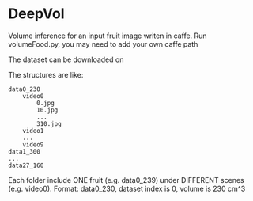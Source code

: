 # DeepVol

Volume inference for an input fruit image writen in caffe.
Run volumeFood.py, you may need to add your own caffe path



The dataset can be downloaded on 

The structures are like:

    data0_230
        video0        
            0.jpg            
            10.jpg
            ...
            310.jpg
        video1
        ...
        video9
    data1_300
    ...
    data27_160

Each folder include ONE fruit (e.g. data0_239) under DIFFERENT scenes (e.g. video0).
Format: data0_230, dataset index is 0, volume is 230 cm^3
